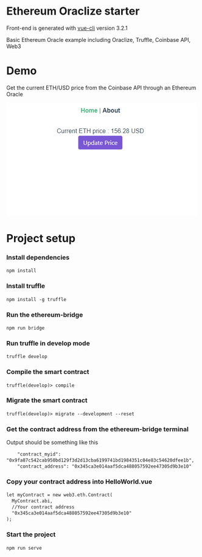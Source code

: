 # Ethereum Oraclize starter

Front-end is generated with [vue-cli](https://github.com/vuejs/vue-cli) version 3.2.1

Basic Ethereum Oracle example including Oraclize, Truffle, Coinbase API, Web3

# Demo
Get the current ETH/USD price from the Coinbase API through an Ethereum Oracle 

![](demo.gif)

# Project setup

### Install dependencies
```
npm install
```

### Install truffle
```
npm install -g truffle 
```
### Run the ethereum-bridge 
```
npm run bridge
```
### Run truffle in develop mode
```
truffle develop
```
### Compile the smart contract 
```
truffle(develop)> compile
```
### Migrate the smart contract
```
truffle(develop)> migrate --development --reset
```
### Get the contract address from the ethereum-bridge terminal
Output should be something like this
```
    "contract_myid": "0x9fa87c542cab950bd129f3d2d13cba6199741bd1984351c04e83c54620dfee1b",
    "contract_address": "0x345ca3e014aaf5dca488057592ee47305d9b3e10"
```

### Copy your contract address into HelloWorld.vue
```
let myContract = new web3.eth.Contract(
  MyContract.abi,
  //Your contract address
  "0x345ca3e014aaf5dca488057592ee47305d9b3e10"
);
```

### Start the project
```
npm run serve
```
